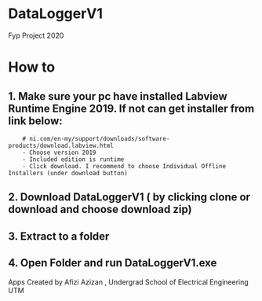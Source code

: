 # DataLoggerV1
Fyp Project 2020

# How to

##  1. Make sure your pc have installed Labview Runtime Engine 2019. If not can get installer from link below:
        # ni.com/en-my/support/downloads/software-products/download.labview.html
        - Choose version 2019
        - Included edition is runtime
        - Click download. I recommend to choose Individual Offline Installers (under download button)
     
##  2. Download DataLoggerV1 ( by clicking clone or download and choose download zip)
##  3. Extract to a folder
##  4. Open Folder and run DataLoggerV1.exe


Apps Created by Afizi Azizan , Undergrad School of Electrical Engineering UTM
